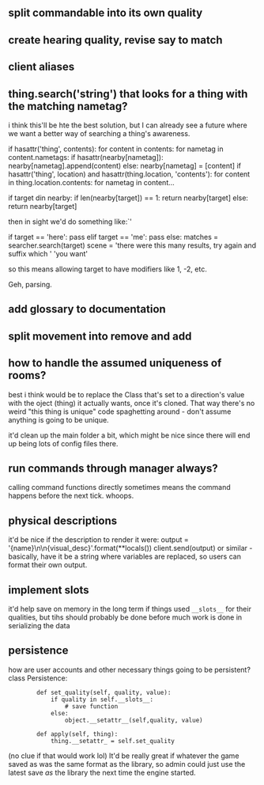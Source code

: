 ## split commandable into its own quality

## create hearing quality, revise say to match

## client aliases

## thing.search('string') that looks for a thing with the matching nametag?
i think this'll be hte the best solution, but I can already see a future 
where we want a better way of searching a thing's awareness.

if hasattr('thing', contents):
    for content in contents:
        for nametag in content.nametags:
            if hasattr(nearby[nametag]): nearby[nametag].append(content)
            else: nearby[nametag] = [content]
if hasattr('thing', location) and hasattr(thing.location, 'contents'):
    for content in thing.location.contents:
        for nametag in content...

if target din nearby:
    if len(nearby[target]) == 1:
        return nearby[target]
    else:
        return nearby[target]

then in sight we'd do something like:`'

if target == 'here':
    pass
elif target == 'me':
    pass
else:
    matches = searcher.search(target)
    scene = 'there were this many results, try again and suffix which '
            'you want'

so this means allowing target to have modifiers like 1, -2, etc.

Geh, parsing.


## add glossary to documentation

## split movement into remove and add

## how to handle the assumed uniqueness of rooms?
best i think would be to replace the Class that's set to a direction's
value with the oject (thing) it actually wants, once it's cloned. That way 
there's no weird "this thing is unique" code spaghetting around - don't 
assume anything is going to be unique.

it'd clean up the main folder a bit, which might be nice since there 
will end up being lots of config files there.

## run commands through manager always?

calling command functions directly sometimes means the command happens before 
the next tick. whoops.

## physical descriptions
it'd be nice if the description to render it were:
        output = '{name}\n\n{visual_desc}'.format(**locals())
        client.send(output)
or similar - basically, have it be a string where variables are replaced, 
so users can format their own output.
    
## implement __slots__
 
it'd help save on memory in the long term if things used `__slots__` for 
their qualities, but tihs should probably be done before much work is done 
in serializing the data

## persistence

how are user accounts and other necessary things going to be persistent?
        class Persistence:
        
            def set_quality(self, quality, value):
                if quality in self.__slots__:
                    # save function
                else:
                    object.__setattr__(self,quality, value)
            
            def apply(self, thing):
                thing.__setattr_ = self.set_quality
                
(no clue if that would work lol)
It'd be really great if whatever the game saved as was the same format as 
the library, so admin could just use the latest save *as* the library the 
next time the engine started.
